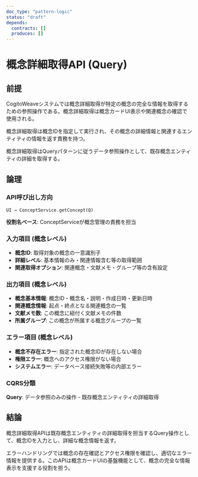 ```yaml
---
doc_type: "pattern-logic"
status: "draft"
depends:
  contracts: []
  produces: []
---
```


# 概念詳細取得API (Query)

## 前提

CogitoWeaveシステムでは概念詳細取得が特定の概念の完全な情報を取得するための参照操作である。概念詳細取得は概念カードUI表示や関連概念の確認で使用される。

概念詳細取得は概念IDを指定して実行され、その概念の詳細情報と関連するエンティティの情報を返す責務を持つ。

概念詳細取得はQueryパターンに従うデータ参照操作として、既存概念エンティティの詳細を取得する。

## 論理

### API呼び出し方向

```text
UI → ConceptService.getConcept(Q)
```

**役割名ベース**: ConceptServiceが概念管理の責務を担当

### 入力項目 (概念レベル)

- **概念ID**: 取得対象の概念の一意識別子
- **詳細レベル**: 基本情報のみ・関連情報含む等の取得範囲
- **関連取得オプション**: 関連概念・文献メモ・グループ等の含有設定

### 出力項目 (概念レベル)

- **概念基本情報**: 概念ID・概念名・説明・作成日時・更新日時
- **関連概念情報**: 起点・終点となる関連概念の一覧
- **文献メモ数**: この概念に紐付く文献メモの件数
- **所属グループ**: この概念が所属する概念グループの一覧

### エラー項目 (概念レベル)

- **概念不存在エラー**: 指定された概念IDが存在しない場合
- **権限エラー**: 概念へのアクセス権限がない場合
- **システムエラー**: データベース接続失敗等の内部エラー

### CQRS分類

**Query**: データ参照のみの操作 - 既存概念エンティティの詳細取得

## 結論

概念詳細取得APIは既存概念エンティティの詳細取得を担当するQuery操作として、概念IDを入力とし、詳細な概念情報を返す。

エラーハンドリングでは概念の存在確認とアクセス権限を確認し、適切なエラー情報を提供する。このAPIは概念カードUIの基盤機能として、概念の完全な情報表示を支援する役割を担う。
